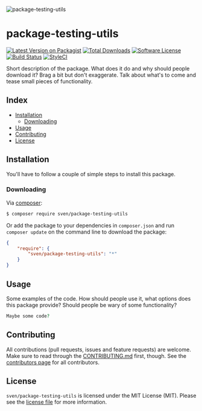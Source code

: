 ![package-testing-utils](:hero)

# package-testing-utils

[![Latest Version on Packagist][ico-version]][link-packagist]
[![Total Downloads][ico-downloads]][link-downloads]
[![Software License][ico-license]](LICENSE.md)
[![Build Status][ico-circleci]][link-circleci]
[![StyleCI][ico-styleci]][link-styleci]

Short description of the package. What does it do and why should people download
it? Brag a bit but don't exaggerate. Talk about what's to come and tease small
pieces of functionality.

## Index
- [Installation](#installation)
  - [Downloading](#downloading)
- [Usage](#usage)
- [Contributing](#contributing)
- [License](#license)

## Installation
You'll have to follow a couple of simple steps to install this package.

### Downloading
Via [composer](http://getcomposer.org):

```bash
$ composer require sven/package-testing-utils
```

Or add the package to your dependencies in `composer.json` and run
`composer update` on the command line to download the package:

```json
{
    "require": {
        "sven/package-testing-utils": "*"
    }
}
```

## Usage
Some examples of the code. How should people use it, what options does this package
provide? Should people be wary of some functionality?

```php
Maybe some code?
```

## Contributing
All contributions (pull requests, issues and feature requests) are
welcome. Make sure to read through the [CONTRIBUTING.md](CONTRIBUTING.md) first,
though. See the [contributors page](../../graphs/contributors) for all contributors.

## License
`sven/package-testing-utils` is licensed under the MIT License (MIT). Please see the
[license file](LICENSE.md) for more information.

[ico-version]: https://img.shields.io/packagist/v/sven/package-testing-utils.svg?style=flat-square
[ico-license]: https://img.shields.io/badge/license-MIT-green.svg?style=flat-square
[ico-downloads]: https://img.shields.io/packagist/dt/sven/package-testing-utils.svg?style=flat-square
[ico-circleci]: https://img.shields.io/circleci/project/github/svenluijten/package-testing-utils.svg?style=flat-square
[ico-styleci]: https://styleci.io/repos/102160848/shield

[link-packagist]: https://packagist.org/packages/sven/package-testing-utils
[link-downloads]: https://packagist.org/packages/sven/package-testing-utils
[link-circleci]: https://circleci.com/gh/svenluijten/package-testing-utils
[link-styleci]: https://styleci.io/repos/102160848

